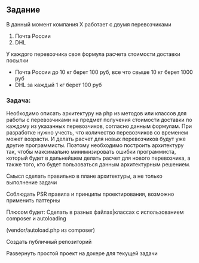 
## Задание

В данный момент компания X работает с двумя перевозчиками
1. Почта России
2. DHL

У каждого перевозчика своя формула расчета стоимости доставки посылки
* Почта России до 10 кг берет 100 руб, все что свыше 10 кг берет 1000 руб
* DHL за каждый 1 кг берет 100 руб

### Задача:

Необходимо описать архитектуру на php из методов или классов для работы с
перевозчиками на предмет получения стоимости доставки по каждому из указанных
перевозчиков, согласно данным формулам.
При разработке нужно учесть, что количество перевозчиков со временем
может возрасти. И делать расчет для новых перевозчиков будут уже другие
программисты. Поэтому необходимо построить архитектуру так, чтобы максимально
минимизировать ошибки программиста, который будет в дальнейшем делать расчет для нового перевозчика, а также того, кто будет пользоваться данным архитектурным
решением.

Смысл сделать правильно в плане архитектуры, а не только выполнение задачи

Соблюдать PSR правила и принципы проектирования, возможно применить
паттерны

Плюсом будет:
Сделать в разных файлах|классах с использованием composer и autoloading

(vendor/autoload.php из composer)

Создать публичный репозиторий

Развернуть простой проект на докере для текущей задачи